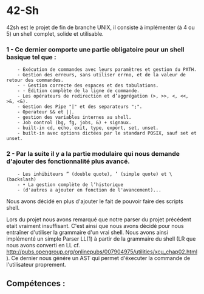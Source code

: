 # 42-Sh

42sh est le projet de fin de branche UNIX, il consiste à implémenter (à 4 ou 5) un shell complet, solide et utilisable.
 ### 1 - Ce dernier comporte une partie obligatoire pour un shell basique tel que :
        - Exécution de commandes avec leurs paramètres et gestion du PATH.
        - Gestion des erreurs, sans utiliser errno, et de la valeur de retour des commandes.
        - ◦ Gestion correcte des espaces et des tabulations.
        - ◦ Édition complète de la ligne de commande.
        - Les opérateurs de redirection et d’aggrégation (>, >>, <, <<, >&, <&).
        - Gestion des Pipe "|" et des separateurs ";".
        - Operateur && et ||.
        - gestion des variables internes au shell.
        - Job control (bg, fg, jobs, &) + signaux.
        - built-in cd, echo, exit, type, export, set, unset.
        - built-in avec options dictées par le standard POSIX, sauf set et unset.
        
### 2 - Par la suite il y a la partie modulaire qui nous demande d'ajouter des fonctionnalité plus avancé.
        - Les inhibiteurs ” (double quote), ’ (simple quote) et \ (backslash)
        - • La gestion complète de l’historique
        - (d'autres a ajouter en fonction de l'avancement)...
        
        
Nous avons décidé en plus d'ajouter le fait de pouvoir faire des scripts shell.

Lors du projet nous avons remarqué que notre parser du projet précédent etait vraiment insuffisant.
C'est ainsi que nous avons décidé pour nous entraîner d'utiliser la grammaire d'un vrai shell. Nous avons ainsi implémenté un simple Parser LL(1) à partir de la grammaire du shell (LR que nous avons converti en LL cf. http://pubs.opengroup.org/onlinepubs/007904975/utilities/xcu_chap02.html).
Ce dernier nous génére un AST qui permet d'éxecuter la commande de l'utilisateur proprement.


## Compétences :
